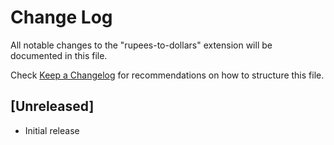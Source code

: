 # Change Log

All notable changes to the "rupees-to-dollars" extension will be documented in this file.

Check [Keep a Changelog](http://keepachangelog.com/) for recommendations on how to structure this file.

## [Unreleased]

- Initial release